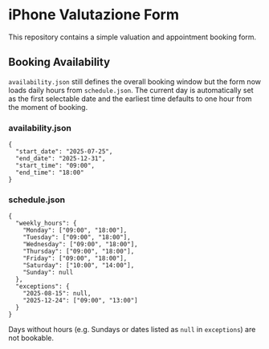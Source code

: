 # iPhone Valutazione Form

This repository contains a simple valuation and appointment booking form.

## Booking Availability

`availability.json` still defines the overall booking window but the form now
loads daily hours from `schedule.json`. The current day is automatically set as
the first selectable date and the earliest time defaults to one hour from the
moment of booking.

### availability.json

```
{
  "start_date": "2025-07-25",
  "end_date": "2025-12-31",
  "start_time": "09:00",
  "end_time": "18:00"
}
```

### schedule.json

```
{
  "weekly_hours": {
    "Monday": ["09:00", "18:00"],
    "Tuesday": ["09:00", "18:00"],
    "Wednesday": ["09:00", "18:00"],
    "Thursday": ["09:00", "18:00"],
    "Friday": ["09:00", "18:00"],
    "Saturday": ["10:00", "14:00"],
    "Sunday": null
  },
  "exceptions": {
    "2025-08-15": null,
    "2025-12-24": ["09:00", "13:00"]
  }
}
```

Days without hours (e.g. Sundays or dates listed as `null` in `exceptions`) are
not bookable.
